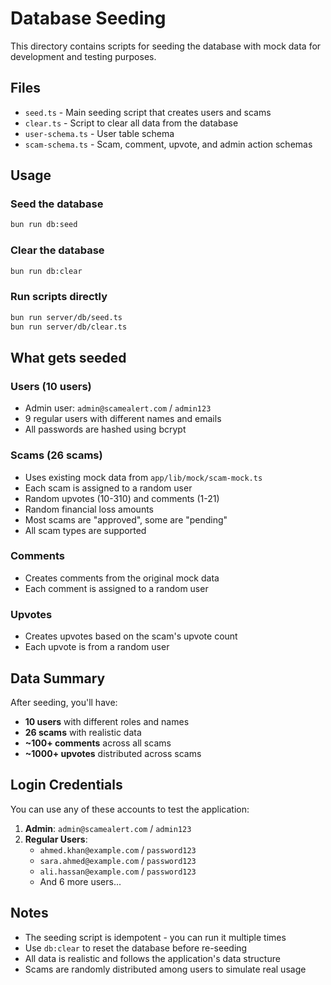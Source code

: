 # Database Seeding

This directory contains scripts for seeding the database with mock data for development and testing purposes.

## Files

- `seed.ts` - Main seeding script that creates users and scams
- `clear.ts` - Script to clear all data from the database
- `user-schema.ts` - User table schema
- `scam-schema.ts` - Scam, comment, upvote, and admin action schemas

## Usage

### Seed the database
```bash
bun run db:seed
```

### Clear the database
```bash
bun run db:clear
```

### Run scripts directly
```bash
bun run server/db/seed.ts
bun run server/db/clear.ts
```

## What gets seeded

### Users (10 users)
- Admin user: `admin@scamealert.com` / `admin123`
- 9 regular users with different names and emails
- All passwords are hashed using bcrypt

### Scams (26 scams)
- Uses existing mock data from `app/lib/mock/scam-mock.ts`
- Each scam is assigned to a random user
- Random upvotes (10-310) and comments (1-21)
- Random financial loss amounts
- Most scams are "approved", some are "pending"
- All scam types are supported

### Comments
- Creates comments from the original mock data
- Each comment is assigned to a random user

### Upvotes
- Creates upvotes based on the scam's upvote count
- Each upvote is from a random user

## Data Summary

After seeding, you'll have:
- **10 users** with different roles and names
- **26 scams** with realistic data
- **~100+ comments** across all scams
- **~1000+ upvotes** distributed across scams

## Login Credentials

You can use any of these accounts to test the application:

1. **Admin**: `admin@scamealert.com` / `admin123`
2. **Regular Users**: 
   - `ahmed.khan@example.com` / `password123`
   - `sara.ahmed@example.com` / `password123`
   - `ali.hassan@example.com` / `password123`
   - And 6 more users...

## Notes

- The seeding script is idempotent - you can run it multiple times
- Use `db:clear` to reset the database before re-seeding
- All data is realistic and follows the application's data structure
- Scams are randomly distributed among users to simulate real usage 